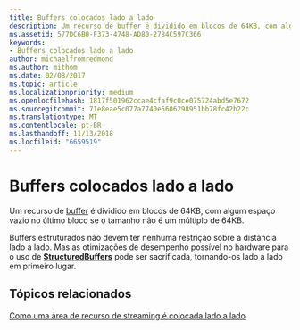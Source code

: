 ```yaml
---
title: Buffers colocados lado a lado
description: Um recurso de buffer é dividido em blocos de 64KB, com algum espaço vazio no último bloco se o tamanho não é um múltiplo de 64KB.
ms.assetid: 577DC6B0-F373-4748-AD80-2784C597C366
keywords:
- Buffers colocados lado a lado
author: michaelfromredmond
ms.author: mithom
ms.date: 02/08/2017
ms.topic: article
ms.localizationpriority: medium
ms.openlocfilehash: 1817f501962ccae4cfaf9c0ce075724abd5e7672
ms.sourcegitcommit: 71e8eae5c077a7740e5606298951bb78fc42b22c
ms.translationtype: MT
ms.contentlocale: pt-BR
ms.lasthandoff: 11/13/2018
ms.locfileid: "6659519"
---
```

# <a name="buffer-tiling"></a>Buffers colocados lado a lado


Um recurso de [buffer](introduction-to-buffers.md) é dividido em blocos de 64KB, com algum espaço vazio no último bloco se o tamanho não é um múltiplo de 64KB.

Buffers estruturados não devem ter nenhuma restrição sobre a distância lado a lado. Mas as otimizações de desempenho possível no hardware para o uso de [**StructuredBuffers**](https://msdn.microsoft.com/library/windows/desktop/ff471514) pode ser sacrificada, tornando-os lado a lado em primeiro lugar.

## <a name="span-idrelated-topicsspanrelated-topics"></a><span id="related-topics"></span>Tópicos relacionados


[Como uma área de recurso de streaming é colocada lado a lado](how-a-streaming-resource-s-area-is-tiled.md)

 

 




